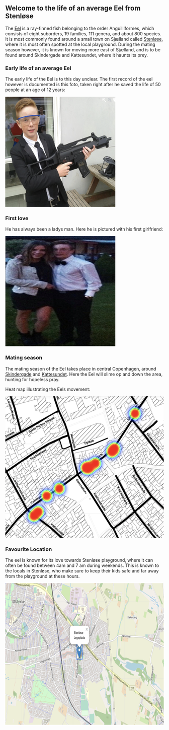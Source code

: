 ## Welcome to the life of an average Eel from Stenløse

The [Eel](https://en.wikipedia.org/wiki/Eel) is a ray-finned fish belonging to the order Anguilliformes, which consists of eight suborders, 19 families, 111 genera, and about 800 species. It is most commonly found around a small town on Sjælland called [Stenløse](https://da.wikipedia.org/wiki/Stenl%C3%B8se), where it is most often spotted at the local playground. During the mating season however, it is known for moving more east of Sjælland, and is to be found around Skindergade and Kattesundet, where it haunts its prey.





### Early life of an average Eel

The early life of the Eel is to this day unclear. The first record of the eel however is documented is this foto, taken right after he saved the life of 50 people at an age of 12 years:

<img src="eelbadboy.png" width="350" height="350">



### First love 
He has always been a ladys man. Here he is pictured with his first girlfriend:


<img src="eeldamer.png" width="350" height="350">


### Mating season

The mating season of the Eel takes place in central Copenhagen, around [Skindergade](https://www.facebook.com/realnicksoe) and [Kattesundet](https://www.facebook.com/christianruskov). Here the Eel will slime op and down the area, hunting for hopeless pray.

Heat map illustrating the Eels movement: 


<img src="heatmap.png" width="550" height="450">


### Favourite Location 
The eel is known for its love towards Stenløse playground, where it can often be found between 4am and 7 am during weekends. This is known to the locals in Stenløse, who make sure to keep their kids safe and far away from the playground at these hours.


<img src="Legeplads.png" width="550" height="450">


